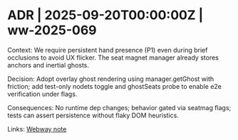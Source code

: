 # ADR | 2025-09-20T00:00:00Z | ww-2025-069

Context: We require persistent hand presence (P1) even during brief occlusions to avoid UX flicker. The seat magnet manager already stores anchors and inertial ghosts.

Decision: Adopt overlay ghost rendering using manager.getGhost with friction; add test-only nodets toggle and ghostSeats probe to enable e2e verification under flags.

Consequences: No runtime dep changes; behavior gated via seatmag flags; tests can assert persistence without flaky DOM heuristics.

Links: [Webway note](../../../../scaffolds/webway_ww-2025-069_ghost_persistence_e2e.md)
